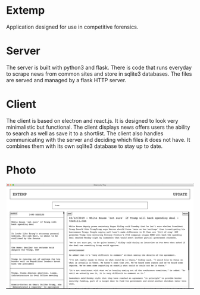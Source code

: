 # Extemp
Application designed for use in competitive forensics.

# Server
The server is built with python3 and flask. There is code that runs everyday to scrape news from common sites and store in sqlite3 databases. The files are served and managed by a flask HTTP server.

# Client
The client is based on electron and react.js. It is designed to look very minimalistic but functional. The client displays news offers users the ability to search as well as save it to a shortlist. The client also handles communicating with the server and deciding which files it does not have. It combines them with its own sqlite3 database to stay up to date. 

# Photo
![Image of Application](https://raw.githubusercontent.com/Troy-M/extemp/master/sample/demo.png?token=AC4QTFOAV2S7UHHKJRYULPS6K4G4O)
